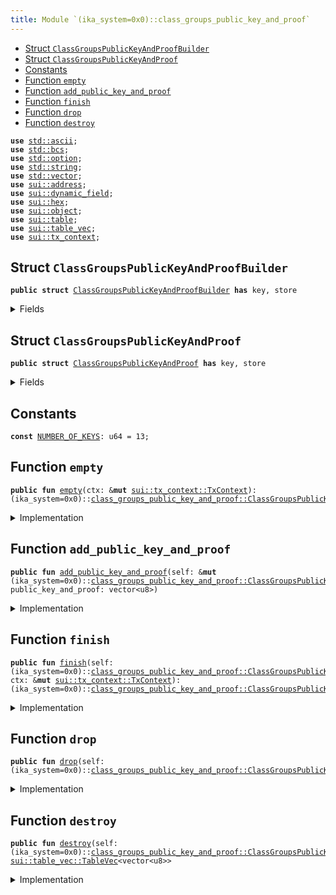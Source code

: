 ```yaml
---
title: Module `(ika_system=0x0)::class_groups_public_key_and_proof`
---
```




-  [Struct `ClassGroupsPublicKeyAndProofBuilder`](#(ika_system=0x0)_class_groups_public_key_and_proof_ClassGroupsPublicKeyAndProofBuilder)
-  [Struct `ClassGroupsPublicKeyAndProof`](#(ika_system=0x0)_class_groups_public_key_and_proof_ClassGroupsPublicKeyAndProof)
-  [Constants](#@Constants_0)
-  [Function `empty`](#(ika_system=0x0)_class_groups_public_key_and_proof_empty)
-  [Function `add_public_key_and_proof`](#(ika_system=0x0)_class_groups_public_key_and_proof_add_public_key_and_proof)
-  [Function `finish`](#(ika_system=0x0)_class_groups_public_key_and_proof_finish)
-  [Function `drop`](#(ika_system=0x0)_class_groups_public_key_and_proof_drop)
-  [Function `destroy`](#(ika_system=0x0)_class_groups_public_key_and_proof_destroy)


<pre><code><b>use</b> <a href="../../std/ascii.md#std_ascii">std::ascii</a>;
<b>use</b> <a href="../../std/bcs.md#std_bcs">std::bcs</a>;
<b>use</b> <a href="../../std/option.md#std_option">std::option</a>;
<b>use</b> <a href="../../std/string.md#std_string">std::string</a>;
<b>use</b> <a href="../../std/vector.md#std_vector">std::vector</a>;
<b>use</b> <a href="../../sui/address.md#sui_address">sui::address</a>;
<b>use</b> <a href="../../sui/dynamic_field.md#sui_dynamic_field">sui::dynamic_field</a>;
<b>use</b> <a href="../../sui/hex.md#sui_hex">sui::hex</a>;
<b>use</b> <a href="../../sui/object.md#sui_object">sui::object</a>;
<b>use</b> <a href="../../sui/table.md#sui_table">sui::table</a>;
<b>use</b> <a href="../../sui/table_vec.md#sui_table_vec">sui::table_vec</a>;
<b>use</b> <a href="../../sui/tx_context.md#sui_tx_context">sui::tx_context</a>;
</code></pre>



<a name="(ika_system=0x0)_class_groups_public_key_and_proof_ClassGroupsPublicKeyAndProofBuilder"></a>

## Struct `ClassGroupsPublicKeyAndProofBuilder`



<pre><code><b>public</b> <b>struct</b> <a href="../ika_system/class_groups_public_key_and_proof.md#(ika_system=0x0)_class_groups_public_key_and_proof_ClassGroupsPublicKeyAndProofBuilder">ClassGroupsPublicKeyAndProofBuilder</a> <b>has</b> key, store
</code></pre>



<details>
<summary>Fields</summary>


<dl>
<dt>
<code>id: <a href="../../sui/object.md#sui_object_UID">sui::object::UID</a></code>
</dt>
<dd>
</dd>
<dt>
<code>public_keys_and_proofs: <a href="../../sui/table_vec.md#sui_table_vec_TableVec">sui::table_vec::TableVec</a>&lt;vector&lt;u8&gt;&gt;</code>
</dt>
<dd>
</dd>
</dl>


</details>

<a name="(ika_system=0x0)_class_groups_public_key_and_proof_ClassGroupsPublicKeyAndProof"></a>

## Struct `ClassGroupsPublicKeyAndProof`



<pre><code><b>public</b> <b>struct</b> <a href="../ika_system/class_groups_public_key_and_proof.md#(ika_system=0x0)_class_groups_public_key_and_proof_ClassGroupsPublicKeyAndProof">ClassGroupsPublicKeyAndProof</a> <b>has</b> key, store
</code></pre>



<details>
<summary>Fields</summary>


<dl>
<dt>
<code>id: <a href="../../sui/object.md#sui_object_UID">sui::object::UID</a></code>
</dt>
<dd>
</dd>
<dt>
<code>public_keys_and_proofs: <a href="../../sui/table_vec.md#sui_table_vec_TableVec">sui::table_vec::TableVec</a>&lt;vector&lt;u8&gt;&gt;</code>
</dt>
<dd>
</dd>
</dl>


</details>

<a name="@Constants_0"></a>

## Constants


<a name="(ika_system=0x0)_class_groups_public_key_and_proof_NUMBER_OF_KEYS"></a>



<pre><code><b>const</b> <a href="../ika_system/class_groups_public_key_and_proof.md#(ika_system=0x0)_class_groups_public_key_and_proof_NUMBER_OF_KEYS">NUMBER_OF_KEYS</a>: u64 = 13;
</code></pre>



<a name="(ika_system=0x0)_class_groups_public_key_and_proof_empty"></a>

## Function `empty`



<pre><code><b>public</b> <b>fun</b> <a href="../ika_system/class_groups_public_key_and_proof.md#(ika_system=0x0)_class_groups_public_key_and_proof_empty">empty</a>(ctx: &<b>mut</b> <a href="../../sui/tx_context.md#sui_tx_context_TxContext">sui::tx_context::TxContext</a>): (ika_system=0x0)::<a href="../ika_system/class_groups_public_key_and_proof.md#(ika_system=0x0)_class_groups_public_key_and_proof_ClassGroupsPublicKeyAndProofBuilder">class_groups_public_key_and_proof::ClassGroupsPublicKeyAndProofBuilder</a>
</code></pre>



<details>
<summary>Implementation</summary>


<pre><code><b>public</b> <b>fun</b> <a href="../ika_system/class_groups_public_key_and_proof.md#(ika_system=0x0)_class_groups_public_key_and_proof_empty">empty</a>(
    ctx: &<b>mut</b> TxContext,
): <a href="../ika_system/class_groups_public_key_and_proof.md#(ika_system=0x0)_class_groups_public_key_and_proof_ClassGroupsPublicKeyAndProofBuilder">ClassGroupsPublicKeyAndProofBuilder</a> {
    <b>let</b> builder = <a href="../ika_system/class_groups_public_key_and_proof.md#(ika_system=0x0)_class_groups_public_key_and_proof_ClassGroupsPublicKeyAndProofBuilder">ClassGroupsPublicKeyAndProofBuilder</a> {
        id: object::new(ctx),
        public_keys_and_proofs:  table_vec::empty(ctx),
    };
    // transfer::transfer(builder, ctx.sender());
    builder
}
</code></pre>



</details>

<a name="(ika_system=0x0)_class_groups_public_key_and_proof_add_public_key_and_proof"></a>

## Function `add_public_key_and_proof`



<pre><code><b>public</b> <b>fun</b> <a href="../ika_system/class_groups_public_key_and_proof.md#(ika_system=0x0)_class_groups_public_key_and_proof_add_public_key_and_proof">add_public_key_and_proof</a>(self: &<b>mut</b> (ika_system=0x0)::<a href="../ika_system/class_groups_public_key_and_proof.md#(ika_system=0x0)_class_groups_public_key_and_proof_ClassGroupsPublicKeyAndProofBuilder">class_groups_public_key_and_proof::ClassGroupsPublicKeyAndProofBuilder</a>, public_key_and_proof: vector&lt;u8&gt;)
</code></pre>



<details>
<summary>Implementation</summary>


<pre><code><b>public</b> <b>fun</b> <a href="../ika_system/class_groups_public_key_and_proof.md#(ika_system=0x0)_class_groups_public_key_and_proof_add_public_key_and_proof">add_public_key_and_proof</a>(
    self: &<b>mut</b> <a href="../ika_system/class_groups_public_key_and_proof.md#(ika_system=0x0)_class_groups_public_key_and_proof_ClassGroupsPublicKeyAndProofBuilder">ClassGroupsPublicKeyAndProofBuilder</a>,
    public_key_and_proof: vector&lt;u8&gt;,
) {
    self.public_keys_and_proofs.push_back(public_key_and_proof);
}
</code></pre>



</details>

<a name="(ika_system=0x0)_class_groups_public_key_and_proof_finish"></a>

## Function `finish`



<pre><code><b>public</b> <b>fun</b> <a href="../ika_system/class_groups_public_key_and_proof.md#(ika_system=0x0)_class_groups_public_key_and_proof_finish">finish</a>(self: (ika_system=0x0)::<a href="../ika_system/class_groups_public_key_and_proof.md#(ika_system=0x0)_class_groups_public_key_and_proof_ClassGroupsPublicKeyAndProofBuilder">class_groups_public_key_and_proof::ClassGroupsPublicKeyAndProofBuilder</a>, ctx: &<b>mut</b> <a href="../../sui/tx_context.md#sui_tx_context_TxContext">sui::tx_context::TxContext</a>): (ika_system=0x0)::<a href="../ika_system/class_groups_public_key_and_proof.md#(ika_system=0x0)_class_groups_public_key_and_proof_ClassGroupsPublicKeyAndProof">class_groups_public_key_and_proof::ClassGroupsPublicKeyAndProof</a>
</code></pre>



<details>
<summary>Implementation</summary>


<pre><code><b>public</b> <b>fun</b> <a href="../ika_system/class_groups_public_key_and_proof.md#(ika_system=0x0)_class_groups_public_key_and_proof_finish">finish</a>(
    self: <a href="../ika_system/class_groups_public_key_and_proof.md#(ika_system=0x0)_class_groups_public_key_and_proof_ClassGroupsPublicKeyAndProofBuilder">ClassGroupsPublicKeyAndProofBuilder</a>,
    ctx: &<b>mut</b> TxContext,
): <a href="../ika_system/class_groups_public_key_and_proof.md#(ika_system=0x0)_class_groups_public_key_and_proof_ClassGroupsPublicKeyAndProof">ClassGroupsPublicKeyAndProof</a> {
    <b>assert</b>!(self.public_keys_and_proofs.length() == <a href="../ika_system/class_groups_public_key_and_proof.md#(ika_system=0x0)_class_groups_public_key_and_proof_NUMBER_OF_KEYS">NUMBER_OF_KEYS</a>, 0);
    <b>let</b> <a href="../ika_system/class_groups_public_key_and_proof.md#(ika_system=0x0)_class_groups_public_key_and_proof_ClassGroupsPublicKeyAndProofBuilder">ClassGroupsPublicKeyAndProofBuilder</a> {id, public_keys_and_proofs} = self;
    id.delete();
    <a href="../ika_system/class_groups_public_key_and_proof.md#(ika_system=0x0)_class_groups_public_key_and_proof_ClassGroupsPublicKeyAndProof">ClassGroupsPublicKeyAndProof</a> {
        id: object::new(ctx),
        public_keys_and_proofs
    }
}
</code></pre>



</details>

<a name="(ika_system=0x0)_class_groups_public_key_and_proof_drop"></a>

## Function `drop`



<pre><code><b>public</b> <b>fun</b> <a href="../ika_system/class_groups_public_key_and_proof.md#(ika_system=0x0)_class_groups_public_key_and_proof_drop">drop</a>(self: (ika_system=0x0)::<a href="../ika_system/class_groups_public_key_and_proof.md#(ika_system=0x0)_class_groups_public_key_and_proof_ClassGroupsPublicKeyAndProof">class_groups_public_key_and_proof::ClassGroupsPublicKeyAndProof</a>)
</code></pre>



<details>
<summary>Implementation</summary>


<pre><code><b>public</b> <b>fun</b> <a href="../ika_system/class_groups_public_key_and_proof.md#(ika_system=0x0)_class_groups_public_key_and_proof_drop">drop</a>(self: <a href="../ika_system/class_groups_public_key_and_proof.md#(ika_system=0x0)_class_groups_public_key_and_proof_ClassGroupsPublicKeyAndProof">ClassGroupsPublicKeyAndProof</a>) {
    <b>let</b> <a href="../ika_system/class_groups_public_key_and_proof.md#(ika_system=0x0)_class_groups_public_key_and_proof_ClassGroupsPublicKeyAndProof">ClassGroupsPublicKeyAndProof</a> { id, <b>mut</b> public_keys_and_proofs } = self;
    <b>while</b> (!public_keys_and_proofs.is_empty()) {
        public_keys_and_proofs.pop_back();
    };
    public_keys_and_proofs.destroy_empty();
    id.delete();
}
</code></pre>



</details>

<a name="(ika_system=0x0)_class_groups_public_key_and_proof_destroy"></a>

## Function `destroy`



<pre><code><b>public</b> <b>fun</b> <a href="../ika_system/class_groups_public_key_and_proof.md#(ika_system=0x0)_class_groups_public_key_and_proof_destroy">destroy</a>(self: (ika_system=0x0)::<a href="../ika_system/class_groups_public_key_and_proof.md#(ika_system=0x0)_class_groups_public_key_and_proof_ClassGroupsPublicKeyAndProof">class_groups_public_key_and_proof::ClassGroupsPublicKeyAndProof</a>): <a href="../../sui/table_vec.md#sui_table_vec_TableVec">sui::table_vec::TableVec</a>&lt;vector&lt;u8&gt;&gt;
</code></pre>



<details>
<summary>Implementation</summary>


<pre><code><b>public</b> <b>fun</b> <a href="../ika_system/class_groups_public_key_and_proof.md#(ika_system=0x0)_class_groups_public_key_and_proof_destroy">destroy</a>(
    self: <a href="../ika_system/class_groups_public_key_and_proof.md#(ika_system=0x0)_class_groups_public_key_and_proof_ClassGroupsPublicKeyAndProof">ClassGroupsPublicKeyAndProof</a>,
): table_vec::TableVec&lt;vector&lt;u8&gt;&gt; {
    <b>let</b> <a href="../ika_system/class_groups_public_key_and_proof.md#(ika_system=0x0)_class_groups_public_key_and_proof_ClassGroupsPublicKeyAndProof">ClassGroupsPublicKeyAndProof</a> { id, public_keys_and_proofs } = self;
    id.delete();
    public_keys_and_proofs
}
</code></pre>



</details>
